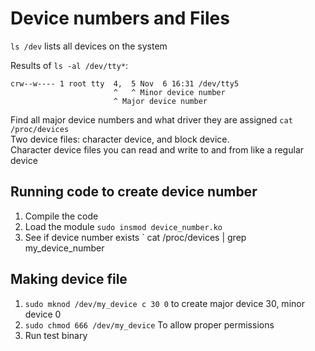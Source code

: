 # Device numbers and Files

`ls /dev` lists all devices on the system


Results of `ls -al /dev/tty*`:
```
crw--w---- 1 root tty  4,  5 Nov  6 16:31 /dev/tty5
                       ^   ^ Minor device number
                       ^ Major device number
```

Find all major device numbers and what driver they are assigned `cat  /proc/devices`\
Two device files: character device, and block device.\
Character device files you can read and write to and from like a regular device

## Running code to create device number
1. Compile the code
2. Load the module `sudo insmod device_number.ko`
3. See if device number exists ` cat /proc/devices | grep my_device_number

## Making device file
1. `sudo mknod /dev/my_device c 30 0` to create major device 30, minor device 0
2. `sudo chmod 666 /dev/my_device` To allow proper permissions
3. Run test binary
